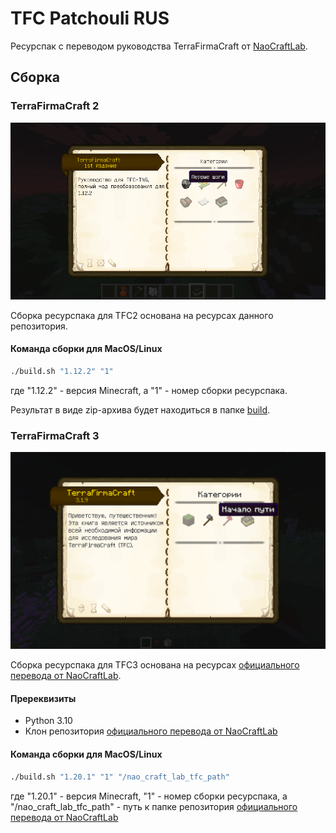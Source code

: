 # TFC Patchouli RUS

Ресурспак с переводом руководства TerraFirmaCraft от [NaoCraftLab](https://github.com/NaoCraftLab).

## Сборка

### TerraFirmaCraft 2

![tfc2-categories.png](publication%2Fgalery%2Ftfc2-categories.png)

Сборка ресурспака для TFC2 основана на ресурсах данного репозитория.

#### Команда сборки для MacOS/Linux

```bash
./build.sh "1.12.2" "1"
```

где "1.12.2" - версия Minecraft, а "1" - номер сборки ресурспака.

Результат в виде zip-архива будет находиться в папке [build](./build).

### TerraFirmaCraft 3

![tfc3-categories.png](publication%2Fgalery%2Ftfc3-categories.png)

Сборка ресурспака для TFC3 основана на ресурсах [официального перевода от NaoCraftLab](https://github.com/NaoCraftLab/TerraFirmaCraft).

#### Пререквизиты

- Python 3.10
- Клон репозитория [официального перевода от NaoCraftLab](https://github.com/NaoCraftLab/TerraFirmaCraft)

#### Команда сборки для MacOS/Linux

```bash
./build.sh "1.20.1" "1" "/nao_craft_lab_tfc_path"
```

где "1.20.1" - версия Minecraft, "1" - номер сборки ресурспака, а "/nao_craft_lab_tfc_path" - путь к папке репозитория [официального перевода от NaoCraftLab](https://github.com/NaoCraftLab/TerraFirmaCraft)
